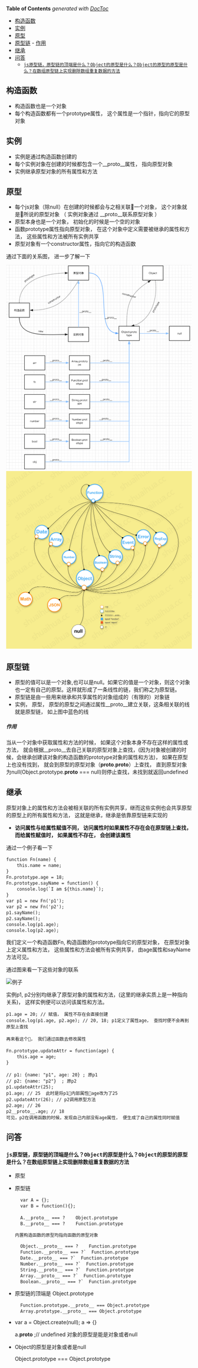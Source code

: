 <!-- START doctoc generated TOC please keep comment here to allow auto update -->
<!-- DON'T EDIT THIS SECTION, INSTEAD RE-RUN doctoc TO UPDATE -->
**Table of Contents**  *generated with [DocToc](https://github.com/thlorenz/doctoc)*

- [构造函数](#%E6%9E%84%E9%80%A0%E5%87%BD%E6%95%B0)
- [实例](#%E5%AE%9E%E4%BE%8B)
- [原型](#%E5%8E%9F%E5%9E%8B)
- [原型链](#%E5%8E%9F%E5%9E%8B%E9%93%BE)
      - [作用](#%E4%BD%9C%E7%94%A8)
- [继承](#%E7%BB%A7%E6%89%BF)
- [问答](#%E9%97%AE%E7%AD%94)
  - [`js原型链，原型链的顶端是什么？Object的原型是什么？Object的原型的原型是什么？在数组原型链上实现删除数组重复数据的方法`](#js%E5%8E%9F%E5%9E%8B%E9%93%BE%E5%8E%9F%E5%9E%8B%E9%93%BE%E7%9A%84%E9%A1%B6%E7%AB%AF%E6%98%AF%E4%BB%80%E4%B9%88object%E7%9A%84%E5%8E%9F%E5%9E%8B%E6%98%AF%E4%BB%80%E4%B9%88object%E7%9A%84%E5%8E%9F%E5%9E%8B%E7%9A%84%E5%8E%9F%E5%9E%8B%E6%98%AF%E4%BB%80%E4%B9%88%E5%9C%A8%E6%95%B0%E7%BB%84%E5%8E%9F%E5%9E%8B%E9%93%BE%E4%B8%8A%E5%AE%9E%E7%8E%B0%E5%88%A0%E9%99%A4%E6%95%B0%E7%BB%84%E9%87%8D%E5%A4%8D%E6%95%B0%E6%8D%AE%E7%9A%84%E6%96%B9%E6%B3%95)

<!-- END doctoc generated TOC please keep comment here to allow auto update -->

## 构造函数
- 构造函数也是一个对象
- 每个构造函数都有一个prototype属性， 这个属性是一个指针，指向它的原型对象
## 实例
- 实例是通过构造函数创建的
- 每个实例对象在创建的时候都包含一个__proto__属性， 指向原型对象
- 实例继承原型对象的所有属性和方法
## 原型
- 每个js对象（除null）在创建的时候都会与之相关联一个对象， 这个对象就是所说的原型对象 （ 实例对象通过 __proto__联系原型对象 ）
- 原型本身也是一个对象， 初始化的时候是一个空的对象
- 函数prototype属性指向原型对象， 在这个对象中定义需要被继承的属性和方法， 这些属性和方法被所有实例共享
- 原型对象有一个constructor属性，指向它的构造函数

通过下面的关系图， 进一步了解一下

<img src="../img/proto.png" alt="原型" title="原型"/>

<img src="../img/proto2.png" alt="原型" title="原型"/>


## 原型链
- 原型的值可以是一个对象,也可以是null。如果它的值是一个对象，则这个对象也一定有自己的原型。这样就形成了一条线性的链，我们称之为原型链。
- 原型链是由一些用来继承和共享属性的对象组成的（有限的）对象链
- 实例， 原型， 原型的原型之间通过属性__proto__建立关联，这条相关联的线就是原型链， 如上图中蓝色的线
##### 作用
当从一个对象中获取属性和方法的时候， 如果这个对象本身不存在这样的属性或方法， 就会根据__proto__去自己关联的原型对象上查找，(因为对象被创建的时候，会继承创建该对象的构造函数的prototype对象的属性和方法)， 如果在原型上也没有找到， 就会到原型的原型对象（__proto__.__proto__）上查找， 直到原型对象为null(Object.prototype.__proto__ === null)则停止查找，未找到就返回undefined

## 继承
原型对象上的属性和方法会被相关联的所有实例共享，继而这些实例也会共享原型的原型上的所有属性和方法， 这就是继承，继承是依靠原型链来实现的

- **访问属性与给属性赋值不同， 访问属性时如果属性不存在会在原型链上查找， 而给属性赋值时， 如果属性不存在， 会创建该属性**

通过一个例子看一下

    function Fn(name) {
        this.name = name;
    }
    Fn.prototype.age = 18;
    Fn.prototype.sayName = function() {
        console.log(`I am ${this.name}`);
    }
    var p1 = new Fn('p1');
    var p2 = new Fn('p2');
    p1.sayName();
    p2.sayName();
    console.log(p1.age);
    console.log(p2.age);
我们定义一个构造函数Fn, 构造函数的prototype指向它的原型对象， 在原型对象上定义属性和方法， 这些属性和方法会被所有实例共享， 由age属性和sayName方法可见。

通过图来看一下这些对象的联系

<img src="../img/example.png" alt="例子" title="例子"/>

实例p1, p2分别均继承了原型对象的属性和方法，(这里的继承实质上是一种指向关系)， 这样实例便可以访问该属性和方法。


    p1.age = 20; // 赋值， 属性不存在会直接创建
    console.log(p1.age, p2.age); // 20, 18; p1定义了属性age， 查找时便不会再到原型上查找

    再来看这个， 我们通过函数去修改属性

    Fn.prototype.updateAttr = function(age) {
        this.age = age;
    }
    
    // p1: {name: "p1", age: 20} ; 原p1
    // p2: {name: "p2"}  ; 原p2
    p1.updateAttr(25);
    p1.age; // 25  此时是将p1内部属性age改为了25
    p2.updateAttr(26); // p2调用原型方法
    p2.age; // 26 
    p2__proto__.age; // 18
    可见，p2在调用函数的时候，发现自己内部没有age属性， 便生成了自己的属性同时赋值


## 问答

### `js原型链，原型链的顶端是什么？Object的原型是什么？Object的原型的原型是什么？在数组原型链上实现删除数组重复数据的方法`

- 原型
- 原型链

        var A = {};
        var B = function(){};

        A.__proto__ === ?    Object.prototype
        B.__proto__ === ?    Function.prototype

    `内置构造函数的原型均指向函数的原型对象`

        Object.__proto__ === ?    Function.prototype
        Function.__proto__ === ?`  Function.prototype
        Date.__proto__ === ?`  Function.prototype
        Number.__proto__ === ?`  Function.prototype
        String.__proto__ === ?`  Function.prototype
        Array.__proto__ === ?`  Function.prototype
        Boolean.__proto__ === ?`  Function.prototype

- 原型链的顶端是 Object.prototype

        Function.prototype.__proto__ === Object.prototype
        Array.prototype.__proto__ === Object.prototype

- var a = Object.create(null); a => {}

    a.__proto__ ;// undefined
    对象的原型是能是对象或者null

- Object的原型是对象或者是null

    Object.prototype === Object.prototype